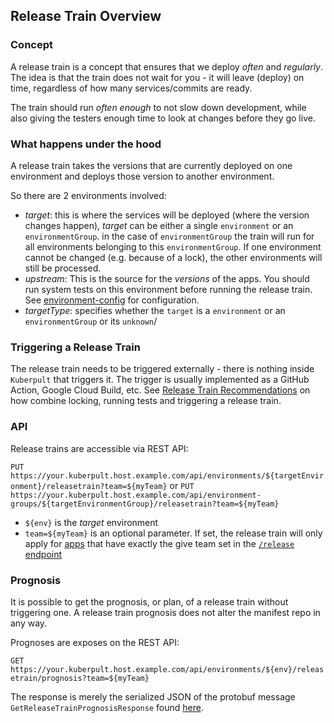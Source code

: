 
## Release Train Overview

### Concept

A release train is a concept that ensures that we deploy *often* and *regularly*.
The idea is that the train does not wait for you - it will leave (deploy) on time, regardless of how many services/commits are ready.

The train should run *often enough* to not slow down development, while also giving the testers enough time to look at changes before they go live.

### What happens under the hood

A release train takes the versions that are currently deployed on one environment and deploys those version to another environment.

So there are 2 environments involved:
* *target*:  this is where the services will be deployed (where the version changes happen), *target* can be either a single `environment` or an `environmentGroup`. in the case of `environmentGroup` the train will run for all environments belonging to this `environmentGroup`. If one environment cannot be changed (e.g. because of a lock), the other environments will still be processed.
* *upstream*: This is the source for the *versions* of the apps. You should run system tests on this environment before running the release train.
  See [environment-config](./environment.md) for configuration.
* *targetType*: specifies whether the `target` is a `environment` or an `environmentGroup` or its `unknown`/

  
### Triggering a Release Train

The release train needs to be triggered externally - there is nothing inside `Kuberpult` that triggers it.
The trigger is usually implemented as a GitHub Action, Google Cloud Build, etc.
See [Release Train Recommendations](./release-train-recommendations.md) on how combine locking, running tests and triggering a release train.


### API

Release trains are accessible via REST API:

`PUT https://your.kuberpult.host.example.com/api/environments/${targetEnvironment}/releasetrain?team=${myTeam}`
or
`PUT https://your.kuberpult.host.example.com/api/environment-groups/${targetEnvironmentGroup}/releasetrain?team=${myTeam}`

* `${env}` is the *target* environment
* `team=${myTeam}` is an optional parameter. If set, the release train will only apply for
[apps](./app.md) that have exactly the give team set in the [`/release` endpoint](./release.md)


### Prognosis


It is possible to get the prognosis, or plan, of a release train without triggering one. A release train prognosis does not alter the manifest repo in any way.


Prognoses are exposes on the REST API:


`GET https://your.kuberpult.host.example.com/api/environments/${env}/releasetrain/prognosis?team=${myTeam}`


The response is merely the serialized JSON of the protobuf message `GetReleaseTrainPrognosisResponse` found [here](https://github.com/freiheit-com/kuberpult/blob/main/pkg/api/v1/api.proto).


